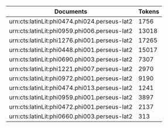 | Documents                                                        | Tokens     |
| --                                                               | --         |
| urn:cts:latinLit:phi0474.phi024.perseus-lat2                     | 1756       |
| urn:cts:latinLit:phi0959.phi006.perseus-lat2                     | 13018      |
| urn:cts:latinLit:phi1276.phi001.perseus-lat2                     | 17265      |
| urn:cts:latinLit:phi0448.phi001.perseus-lat2                     | 15017      |
| urn:cts:latinLit:phi0690.phi003.perseus-lat2                     | 7307       |
| urn:cts:latinLit:phi1221.phi007.perseus-lat2                     | 2970       |
| urn:cts:latinLit:phi0972.phi001.perseus-lat2                     | 9190       |
| urn:cts:latinLit:phi0474.phi013.perseus-lat2                     | 1241       |
| urn:cts:latinLit:phi0959.phi001.perseus-lat2                     | 3897       |
| urn:cts:latinLit:phi0472.phi001.perseus-lat2                     | 2137       |
| urn:cts:latinLit:phi0660.phi003.perseus-lat2                     | 313        |
